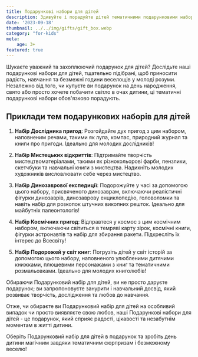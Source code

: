 ```yaml
---
title: Подарункові набори для дітей
description: Здивуйте і порадуйте дітей тематичними подарунковими наборами, наповненими веселими та освітніми речами.
date: '2023-09-18'
thumbnail: ../../img/gifts/gift_box.webp
category: "for-kids"
meta:
    age: 3+
featured: true
---
```


Шукаєте уважний та захоплюючий подарунок для дітей? Дослідьте наші подарункові набори для дітей, тщательно підібрані, щоб приносити радість, навчання та безмежні години веселощів у молоді розуми. Незалежно від того, чи купуєте ви подарунок на день народження, свято або просто хочете побачити світло в очах дитини, ці тематичні подарункові набори обов'язково порадують.

## Приклади тем подарункових наборів для дітей

1. **Набір Дослідника пригод**: Розгойдайте дух пригод з цим набором, наповненим речами, такими як лупа, компас, природний журнал та книги про пригоди. Ідеально для молодих дослідників!

2. **Набір Мистецьких відкриттів**: Підтримайте творчість мистецтвоматеріалами, такими як різнокольорові фарби, пензлики, скетчбуки та навчальні книги з мистецтва. Надихніть молодих художників висловлювати себе через мистецтво.

3. **Набір Динозаврової експедиції**: Подорожуйте у часі за допомогою цього набору, присвяченого динозаврам, включаючи реалістичні фігурки динозаврів, динозаврову енциклопедію, головоломки та навіть набір для розкопок штучних викопних решток. Ідеально для майбутніх палеонтологів!

4. **Набір Космічних пригод**: Відправтеся у космос з цим космічним набором, включаючи світиться в темряві карту зірок, космічні книги, фігурки астронавтів та набір для збирання ракети. Підкресліть їх інтерес до Всесвіту!

5. **Набір Подорожей у світ книг**: Погрузіть дітей у світ історій за допомогою цього набору, наповненого улюбленими дитячими книжками, плюшевими персонажами з книг та тематичними розмальовками. Ідеально для молодих книголюбів!

Обираючи Подарунковий набір для дітей, ви не просто даруєте подарунок; ви запропоновуєте занурити і навчальний досвід, який розвиває творчість, дослідження та любов до навчання.

Отже, чи обираєте ви Подарунковий набір для дітей на особливий випадок чи просто виявляєте свою любов, наші Подарункові набори для дітей - це подарунок, який сприяє радості, цікавості та незабутнім моментам в житті дитини.

Оберіть Подарунковий набір для дітей в подарунок та зробіть день дитини магічним завдяки тематичним сюрпризам і безмежному веселю!
